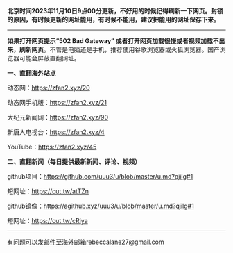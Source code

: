 **北京时间2023年11月10日9点00分更新，不好用的时候记得刷新一下网页。封锁的原因，有时候更新的网址能用，有时候不能用，建议把能用的网址保存下来。**

***

**如果打开网页提示“502 Bad Gateway” 或者打开网页加载很慢或者视频加载不出来，刷新网页**。不管是电脑还是手机，推荐使用谷歌浏览器或火狐浏览器。国产浏览器可能会屏蔽直翻网址。

**一、直翻海外站点**

动态网：https://zfan2.xyz/20

动态网手机版：https://zfan2.xyz/21

大纪元新闻网：https://zfan2.xyz/90

新唐人电视台：https://zfan2.xyz/4

YouTube：https://zfan2.xyz/45

**二、直翻新闻（每日提供最新新闻、评论、视频）**

github项目：https://github.com/uuu3/u/blob/master/u.md?qjilg#1

短网址：https://cut.tw/atTZn

github镜像：https://agithub.xyz/uuu3/u/blob/master/u.md?qjilg#1

短网址：https://cut.tw/cRiya

***


有问题可以发邮件至海外邮箱rebeccalane27@gmail.com
